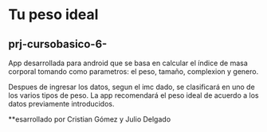 # Tu peso ideal
## prj-cursobasico-6-
App desarrollada para android que se basa en calcular el índice de masa corporal tomando como parametros: el peso, tamaño, complexion y genero.

Despues de ingresar los datos, segun el imc dado, se clasificará en uno de los varios tipos de peso.
La app recomendará el peso ideal de acuerdo a los datos previamente introducidos.


**esarrollado por Cristian Gómez y Julio Delgado 
